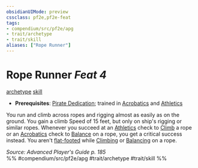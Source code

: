 ```yaml
---
obsidianUIMode: preview
cssclass: pf2e,pf2e-feat
tags:
- compendium/src/pf2e/apg
- trait/archetype
- trait/skill
aliases: ["Rope Runner"]
---
```

# Rope Runner  *Feat 4*  
[archetype](../../rules/traits/archetype.md)  [skill](../../rules/traits/skill.md)  

- **Prerequisites**: [Pirate Dedication](pirate-dedication-apg.md); trained in [Acrobatics](../skills.md#Acrobatics) and [Athletics](../skills.md#Athletics)

You run and climb across ropes and rigging almost as easily as on the ground. You gain a climb Speed of 15 feet, but only on ship's rigging or similar ropes. Whenever you succeed at an [Athletics](../skills.md#Athletics) check to [Climb](../../rules/actions/climb.md) a rope or an [Acrobatics](../skills.md#Acrobatics) check to [Balance](../../rules/actions/balance.md) on a rope, you get a critical success instead. You aren't [flat-footed](../../rules/conditions.md#Flat-footed) while [Climbing](../../rules/actions/climb.md) or [Balancing](../../rules/actions/balance.md) on a rope.

*Source: Advanced Player's Guide p. 185*  
%% #compendium/src/pf2e/apg #trait/archetype #trait/skill %%